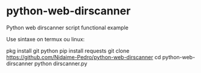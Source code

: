# python-web-dirscanner
Python web dirscanner script functional example

Use sintaxe on termux ou linux:

pkg install git python
pip install requests
git clone https://github.com/Nidaime-Pedro/python-web-dirscanner
cd python-web-dirscanner
python dirscanner.py <URL>
